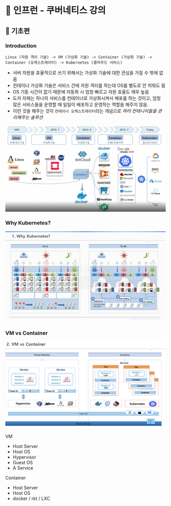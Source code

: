 # :book: 인프런 - 쿠버네티스 강의
## :pushpin: 기초편

### Introduction

```text
Linux (자원 격리 기술) -> VM (가상화 기술) -> Container (가상화 기술) -> Container (오케스트레이터) -> Kubernetes (클라우드 서비스)
```

- 서버 자원을 효율적으로 쓰기 위해서는 가상화 기술에 대한 관심을 가질 수 밖에 없음
- 컨테이너 가상화 기술은 서비스 간에 자원 격리를 하는데 OS를 별도로 안 띄워도 됨
- OS 기동 시간이 없기 때문에 자동화 시 엄청 빠르고 자원 효율도 매우 높음 
- 도커 자체는 하나의 서비스를 컨테이너로 가상화시켜서 배포를 하는 것이고, 엄청 많은 서비스들을 운영할 때 일일이 배포하고 운영하는 역할을 해주지 않음.
- 이런 것을 해주는 것이 `컨테이너 오케스트레이터`라는 개념으로 *여러 컨테니어들을 관리해주는 솔루션*

![](../images/01.png)

### Why Kubernetes?

![](../images/02.png)

### VM vs Container

![](../images/03.png)

VM
- Host Server
- Host OS
- Hypervisor
- Guest OS
- A Service

Container
- Host Server
- Host OS
- docker / rkt / LXC

